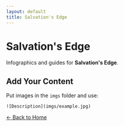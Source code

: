```yaml
---
layout: default
title: Salvation's Edge
---
```


<div class="container">
<h1>Salvation's Edge</h1>
<p>Infographics and guides for <strong>Salvation's Edge</strong>.</p>
</div>

## Add Your Content

Put images in the `imgs` folder and use:

`![Description](imgs/example.jpg)`

[← Back to Home](../../Home.html)
